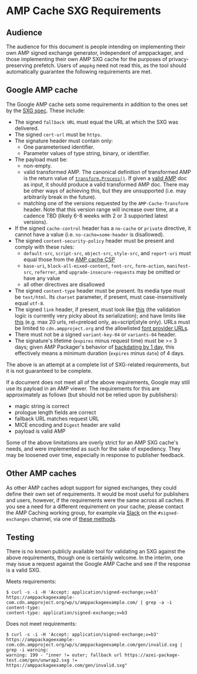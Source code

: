 # AMP Cache SXG Requirements

## Audience

The audience for this document is people intending on implementing their own AMP
signed exchange generator, independent of amppackager, and those implementing
their own AMP SXG cache for the purposes of privacy-preserving prefetch. Users
of `amppkg` need not read this, as the tool should automatically guarantee the
following requirements are met.

## Google AMP cache

The Google AMP cache sets some requirements in addition to the ones set by the
[SXG spec](https://wicg.github.io/webpackage/draft-yasskin-http-origin-signed-responses.html).
These include:

 * The signed `fallback URL` must equal the URL at which the SXG was delivered.
 * The signed `cert-url` must be `https`.
 * The signature header must contain only:
   * One parameterised identifier.
   * Parameter values of type string, binary, or identifier.
 * The payload must be:
   * non-empty.
   * valid transformed AMP. The canonical definition of transformed AMP is the
     return value of [`transform.Process()`](https://github.com/ampproject/amppackager/blob/e4bf0430ba152cfe82ccf063df92021dfc0f26a5/transformer/transformer.go#L219).
     If given a [valid AMP](https://github.com/ampproject/amphtml/tree/master/validator)
     doc as input, it should produce a valid transformed AMP doc. There may be
     other ways of achieving this, but they are unsupported (i.e. may
     arbitrarily break in the future).
   * matching one of the versions requested by the `AMP-Cache-Transform` header.
     Note that this version range will increase over time, at a cadence TBD
     (likely 6-8 weeks with 2 or 3 supported latest versions).
 * If the signed `cache-control` header has a `no-cache` or `private` directive,
   it cannot have a value (i.e. `no-cache=some-header` is disallowed).
 * The signed `content-security-policy` header must be present and comply with
   these rules:
   * `default-src`, `script-src`, `object-src`, `style-src`, and `report-uri`
     must equal those from the [AMP cache CSP](https://github.com/ampproject/amppackager/blob/releases/packager/signer/signer.go#L272)
   * `base-uri`, `block-all-mixed-content`, `font-src`, `form-action`,
     `manifest-src`, `referrer`, and `upgrade-insecure-requests` may be omitted
     or have any value
   * all other directives are disallowed
 * The signed `content-type` header must be present. Its media type must be
   `text/html`. Its `charset` parameter, if present, must case-insensitively
   equal `utf-8`.
 * The signed `link` header, if present, must look like [this](https://github.com/ampproject/amppackager/blob/e4bf0430ba152cfe82ccf063df92021dfc0f26a5/packager/signer/signer.go#L426)
   (the validation logic is currently very picky about its serialization); and
   have limits like [this](https://github.com/ampproject/amppackager/blob/e4bf0430ba152cfe82ccf063df92021dfc0f26a5/transformer/transformer.go#L177)
   (e.g. max 20 urls, rel=preload only, as=script|style only). URLs must be
   limited to `cdn.ampproject.org` and the allowlisted [font provider URLs](https://github.com/ampproject/amphtml/blob/b0ff92429923c86f3973009a84ff02f4f1868b4d/validator/validator-main.protoascii#L310).
 * There must not be a signed `variant-key-04` or `variants-04` header.
 * The signature's lifetime (`expires` minus request time) must be >= 3 days;
   given AMP Packager's behavior of [backdating by 1 day](https://github.com/ampproject/amppackager/blob/cc38c5fad40fc603119a298700820b97a4f0c54f/packager/signer/signer.go#L497),
   this effectively means a minimum duration (`expires` minus `date`) of 4 days.

The above is an attempt at a complete list of SXG-related requirements, but it
is not guaranteed to be complete.

If a document does not meet all of the above requirements, Google may still use
its payload in an AMP viewer. The requirements for this are approximately as
follows (but should not be relied upon by publishers):

 * magic string is correct
 * prologue length fields are correct
 * fallback URL matches request URL
 * MICE encoding and `Digest` header are valid
 * payload is valid AMP

Some of the above limitations are overly strict for an AMP SXG cache's needs,
and were implemented as such for the sake of expediency. They may be loosened
over time, especially in response to publisher feedback.

## Other AMP caches

As other AMP caches adopt support for signed exchanges, they could define their
own set of requirements. It would be most useful for publishers and users,
however, if the requirements were the same across all caches. If you see a need
for a different requirement on your cache, please contact the AMP Caching
working group, for example via [Slack](https://amphtml.slack.com/) on the
`#signed-exchanges` channel, via one of [these methods](https://github.com/ampproject/wg-caching#communication-channels).

## Testing

There is no known publicly available tool for validating an SXG against the
above requirements, though one is certainly welcome. In the interim, one may
issue a request against the Google AMP Cache and see if the response is a valid
SXG.

Meets requirements:
```
$ curl -s -i -H 'Accept: application/signed-exchange;v=b3' https://amppackageexample-com.cdn.ampproject.org/wp/s/amppackageexample.com/ | grep -a -i content-type:
content-type: application/signed-exchange;v=b3
```

Does not meet requirements:
```
$ curl -s -i -H 'Accept: application/signed-exchange;v=b3' https://amppackageexample-com.cdn.ampproject.org/wp/s/amppackageexample.com/gen/invalid.sxg | grep -i warning:
warning: 199 - "inner != outer; fallback url https://azei-package-test.com/gen/unwrap2.sxg != https://amppackageexample.com/gen/invalid.sxg"
```
